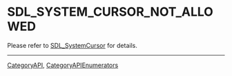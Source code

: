 # SDL_SYSTEM_CURSOR_NOT_ALLOWED

Please refer to [SDL_SystemCursor](SDL_SystemCursor) for details.

----
[CategoryAPI](CategoryAPI), [CategoryAPIEnumerators](CategoryAPIEnumerators)

